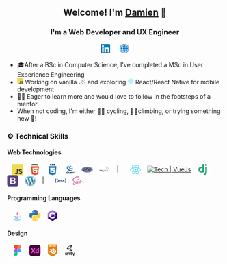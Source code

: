 
## <div align="center">Welcome! I'm [Damien][website] 👋</div>
### <div align="center"> I'm a Web Developer and UX Engineer</div>

[<div align="center"><img alt="linkedin | Damien Pilat" width="22px" src="https://raw.githubusercontent.com/damienPilat/damienPilat/main/images/linkedin.png">][linkedIn]
&emsp; [<img alt="damienpilat.github.io" width="22px" src="https://raw.githubusercontent.com/damienPilat/damienPilat/main/images/website.png"></div>][website]

- 🎓After a BSc in Computer Science, I've completed a MSc in User Experience Engineering
- <img alt="Tech | JavaScript" width="14px" src="https://raw.githubusercontent.com/damienPilat/damienPilat/main/icons/webTech/javascript.jpeg"> Working on vanilla JS and exploring <img alt="Tech | React" width="14px" src="https://raw.githubusercontent.com/damienPilat/damienPilat/main/icons/webTech/react.png"> React/React Native for mobile development 
- 👨‍🏫 Eager to learn more and would love to follow in the footsteps of a mentor
- When not coding, I'm either 🚴‍♂️ cycling, 🧗‍♂️climbing, or trying something new 🌟!

### ⚙️ Technical Skills
#### Web Technologies
&ensp; [<img align="center" alt="Tech | JavaScript" width="26px" src="https://raw.githubusercontent.com/damienPilat/damienPilat/main/icons/webTech/javascript.jpeg">][js]
&ensp; [<img align="center" alt="Tech | HTML5" width="26px" src="https://raw.githubusercontent.com/damienPilat/damienPilat/main/icons/webTech/html5.png">][html5]
&ensp; [<img align="center" alt="Tech | CSS3" width="26px" src="https://raw.githubusercontent.com/damienPilat/damienPilat/main/icons/webTech/css3.png">][css3]
&ensp; [<img align="center" alt="Tech | jQuery" width="26px" src="https://raw.githubusercontent.com/damienPilat/damienPilat/main/icons/webTech/jquery.png">][jquery]
&ensp; [<img align="center" alt="Tech | php" width="26px" src="https://raw.githubusercontent.com/damienPilat/damienPilat/main/icons/webTech/php.png">][php]
&ensp; [<img align="center" alt="Tech | mySQL" width="26px" src="https://raw.githubusercontent.com/damienPilat/damienPilat/main/icons/webTech/mysql.png">][mySql]
&ensp; | &ensp;
&ensp; [<img align="center" alt="Tech | React" width="26px" src="https://raw.githubusercontent.com/damienPilat/damienPilat/main/icons/webTech/react.png">][react]
&ensp; [<img align="center" alt="Tech | VueJs" width="26px" src="[https://raw.githubusercontent.com/damienPilat/damienPilat/main/icons/webTech/react.png](https://proximitycr.com/wp-content/uploads/2018/11/1200px-Vue.js_Logo_2.svg_.png)">][vuejs]
&ensp; [<img align="center" alt="Tech | Django" width="26px" src="https://raw.githubusercontent.com/damienPilat/damienPilat/main/icons/webTech/django.png">][django]
&ensp; [<img align="center" alt="Tech | Bootstrap" width="26px" src="https://raw.githubusercontent.com/damienPilat/damienPilat/main/icons/webTech/bootstrap.png">][bootstrap]
&ensp; [<img align="center" alt="Tech | Wordpress" width="26px" src="https://raw.githubusercontent.com/damienPilat/damienPilat/main/icons/webTech/wordpress.png">][wordpress]
&ensp; | &ensp;
&ensp; [<img align="center" alt="Tech | LESS" width="26px" src="https://raw.githubusercontent.com/damienPilat/damienPilat/main/icons/webTech/less.png">][less]
&ensp; [<img align="center" alt="Tech | SASS" width="26px" src="https://raw.githubusercontent.com/damienPilat/damienPilat/main/icons/webTech/sass.png">][sass]

#### Programming Languages
&ensp; [<img align="center" alt="Tech | Java" width="26px" src="https://raw.githubusercontent.com/damienPilat/damienPilat/main/icons/prog/java.png">][java]
&ensp; [<img align="center" alt="Tech | Python" width="26px" src="https://raw.githubusercontent.com/damienPilat/damienPilat/main/icons/prog/python.png">][python]
&ensp; [<img align="center" alt="Tech | c#" width="26px" src="https://raw.githubusercontent.com/damienPilat/damienPilat/main/icons/prog/cSharp.png">][cSharp]

#### Design

&ensp; [<img align="center" alt="Design | Figma" width="26px" src="https://raw.githubusercontent.com/damienPilat/damienPilat/main/icons/design/figma.png">][figma]
&ensp; [<img align="center" alt="Design | AdobeXD" width="26px" src="https://raw.githubusercontent.com/damienPilat/damienPilat/main/icons/design/adobeXD.png">][adobeXD]
&ensp; [<img align="center" alt="Design | Blender" width="26px" src="https://raw.githubusercontent.com/damienPilat/damienPilat/main/icons/design/blender.png">][blender]
&ensp; [<img align="center" alt="Design | Unity" width="26px" src="https://raw.githubusercontent.com/damienPilat/damienPilat/main/icons/design/unity.png">][unity]

<!--
**damienPilat/damienPilat** is a ✨ _special_ ✨ repository because its `README.md` (this file) appears on your GitHub profile.

Here are some ideas to get you started:

- 🔭 I’m currently working on ...
- 🌱 I’m currently learning ...
- 👯 I’m looking to collaborate on ...
- 🤔 I’m looking for help with ...
- 💬 Ask me about ...
- 📫 How to reach me: ...
- 😄 Pronouns: ...
- ⚡ Fun fact: ...
- 🤝
-->

<!-- Social Links -->
[website]: https://damienpilat.github.io
[linkedIn]: https://www.linkedin.com/in/damien-pilat/
<!-- Web Technologies -->
[js]: https://www.javascript.com
[html5]: https://html.com/html5/
[css3]: https://www.w3.org/Style/CSS/Overview.en.html
[jquery]: https://jquery.com 
[php]: https://www.php.net
[mySql]: https://www.mysql.com
[vuejs]: https://vuejs.org
[react]: https://reactjs.org
[django]: https://www.djangoproject.com
[bootstrap]: https://getbootstrap.com
[wordpress]: https://wordpress.com
[less]: https://lesscss.org
[sass]: https://sass-lang.com
<!-- Programming Languages -->
[java]: https://www.java.com/en/
[python]: https://www.python.org
[cSharp]: https://docs.microsoft.com/en-us/dotnet/csharp/
<!-- Design -->
[figma]: https://www.figma.com
[adobeXD]: https://www.adobe.com/uk/products/xd.html
[blender]: https://www.blender.org
[unity]: https://unity.com
